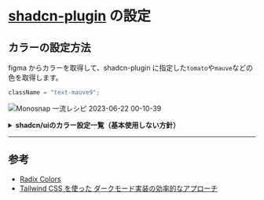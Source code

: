 # [shadcn-plugin](../lib/shadcn-plugin.ts) の設定

## カラーの設定方法

figma からカラーを取得して、shadcn-plugin に指定した`tomato`や`mauve`などの色を取得します。

```ts
className = "text-mauve9";
```

![Monosnap 一流レシピ 2023-06-22 00-10-39](https://github.com/qin-team-recipe/12-recipe-app/assets/63396451/1a02e86f-a178-49b5-97c4-31f2a1e941d5)

<details>
<summary>
   <strong>shadcn/uiのカラー設定一覧（基本使用しない方針）</strong>
</summary>

1. **--background** と **--foreground**  
   これらは、一般的な背景色と前景色（通常はテキスト）を定義します。これらの色は、ページ全体の主要な配色を決定します。

2. **--muted** と **--muted-foreground**  
   これらの色は、より弱い、控えめな配色が必要な場合に使用します。例えば、説明テキストやヘルプテキストなど、重要性が低い情報に使われます。

3. **--popover** と **--popover-foreground**  
   これらの色は、ポップオーバー（ユーザがアクションを起こしたときに表示される小さなウィンドウ）の背景色と前景色を定義します。

4. **--card** と **--card-foreground**  
   これらの色は、カード型の UI コンポーネントの背景色と前景色を定義します。カードは一般的に、関連する情報やアクションをグループ化して表示するために使用されます。

5. **--border** と **--input**  
   --border はボーダーカラーを定義し、--input は入力フィールドの色を定義します。

6. **--primary** と **--primary-foreground**  
   これらの色は、ウェブサイトの主要なアクションや情報に使われます。例えば、フォームの送信ボタンや、重要なテキストに使います。

7. **--secondary** と **--secondary-foreground**  
   これらの色は、ウェブサイトの二次的なアクションや情報に使われます。例えば、キャンセルボタンや、一部の情報テキストに使います。

8. **--accent** と **--accent-foreground**  
   アクセントカラーは、特定の要素を強調するために使います。これはユーザーの注意を引くための色で、ボタンやリンク、重要なテキストなどに使われます。

9. **--destructive** と **--destructive-foreground**  
   これらの色は、ユーザーが何かを削除したり、重要な変更を行うようなアクションを表すときに使います。

10. **--ring**  
    一般的に、要素にフォーカスがあたったときの色を定義します。フォームフィールドやボタンなど、ユーザーが直接対話する要素に使われます。

</details>

* * *

## 参考

* [Radix Colors](https://www.radix-ui.com/docs/colors/palette-composition/the-scales)
* [Tailwind CSS を使った ダークモード実装の効率的なアプローチ](https://zenn.dev/deer/articles/d3b104ac97711d)
